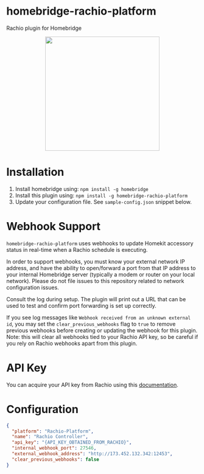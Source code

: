 # homebridge-rachio-platform

Rachio plugin for Homebridge

<p align="center">
  <img width=300 src="https://github.com/kcharwood/homebridge-rachio-platform/blob/master/docs/example.gif?raw=true">
</p>


# Installation

1. Install homebridge using: `npm install -g homebridge`
2. Install this plugin using: `npm install -g homebridge-rachio-platform`
3. Update your configuration file. See `sample-config.json` snippet below.

# Webhook Support
`homebridge-rachio-platform` uses webhooks to update Homekit accessory status in real-time when a Rachio schedule is executing.

In order to support webhooks, you must know your external network IP address, and have the ability to open/forward a port from that IP address to your internal Homebridge server (typically a modem or router on your local network). Please do not file issues to this repository related to network configuration issues.

Consult the log during setup. The plugin will print out a URL that can be used to test and confirm port forwarding is set up correctly.

If you see log messages like `Webhook received from an unknown external id`, you may set the `clear_previous_webhooks` flag to `true` to remove previous webhooks before creating or updating the webhook for this plugin. Note: this will clear all webhooks tied to your Rachio API key, so be careful if you rely on Rachio webhooks apart from this plugin.

# API Key

You can acquire your API key from Rachio using this [documentation](https://rachio.readme.io/docs/authentication).

# Configuration

```json
{
  "platform": "Rachio-Platform",
  "name": "Rachio Controller",
  "api_key": "{API_KEY_OBTAINED_FROM_RACHIO}",
  "internal_webhook_port": 27546, 
  "external_webhook_address": "http://173.452.132.342:12453",
  "clear_previous_webhooks": false
}
```
